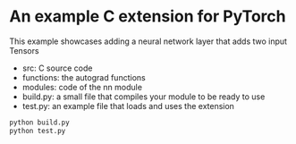 # An example C extension for PyTorch

This example showcases adding a neural network layer that adds two input Tensors

- src: C source code
- functions: the autograd functions
- modules: code of the nn module
- build.py: a small file that compiles your module to be ready to use
- test.py: an example file that loads and uses the extension

```bash
python build.py
python test.py
```
